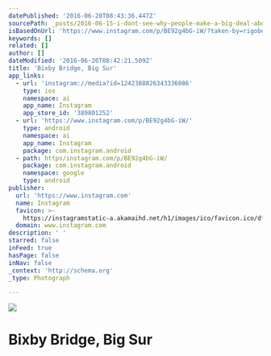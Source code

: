 ```yaml
---
datePublished: '2016-06-20T08:43:36.447Z'
sourcePath: _posts/2016-06-15-i-dont-see-why-people-make-a-big-deal-about-this-bridge-c.md
isBasedOnUrl: 'https://www.instagram.com/p/BE92g4bG-iW/?taken-by=rigobertoeliflores'
keywords: []
related: []
author: []
dateModified: '2016-06-20T08:42:21.509Z'
title: 'Bixby Bridge, Big Sur'
app_links:
  - url: 'instagram://media?id=1242388826343336086'
    type: ios
    namespace: ai
    app_name: Instagram
    app_store_id: '389801252'
  - url: 'https://www.instagram.com/p/BE92g4bG-iW/'
    type: android
    namespace: ai
    app_name: Instagram
    package: com.instagram.android
  - path: https/instagram.com/p/BE92g4bG-iW/
    package: com.instagram.android
    namespace: google
    type: android
publisher:
  url: 'https://www.instagram.com'
  name: Instagram
  favicon: >-
    https://instagramstatic-a.akamaihd.net/h1/images/ico/favicon.ico/dfa85bb1fd63.ico
  domain: www.instagram.com
description: ' '
starred: false
inFeed: true
hasPage: false
inNav: false
_context: 'http://schema.org'
_type: Photograph

---
```

![ ](https://s3-us-west-2.amazonaws.com/the-grid-img/p/c215f92ad0fd962797f6619d7f2382c05d7ebca7.jpg)

# Bixby Bridge, Big Sur